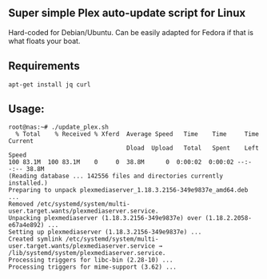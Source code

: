 ## Super simple Plex auto-update script for Linux
Hard-coded for Debian/Ubuntu. Can be easily adapted for Fedora if that is what floats your boat. 

## Requirements
`apt-get install jq curl`

## Usage:
```
root@nas:~# ./update_plex.sh 
  % Total    % Received % Xferd  Average Speed   Time    Time     Time  Current
                                 Dload  Upload   Total   Spent    Left  Speed
100 83.1M  100 83.1M    0     0  38.8M      0  0:00:02  0:00:02 --:--:-- 38.8M
(Reading database ... 142556 files and directories currently installed.)
Preparing to unpack plexmediaserver_1.18.3.2156-349e9837e_amd64.deb ...
Removed /etc/systemd/system/multi-user.target.wants/plexmediaserver.service.
Unpacking plexmediaserver (1.18.3.2156-349e9837e) over (1.18.2.2058-e67a4e892) ...
Setting up plexmediaserver (1.18.3.2156-349e9837e) ...
Created symlink /etc/systemd/system/multi-user.target.wants/plexmediaserver.service → /lib/systemd/system/plexmediaserver.service.
Processing triggers for libc-bin (2.28-10) ...
Processing triggers for mime-support (3.62) ...
```
